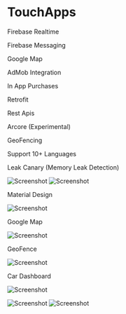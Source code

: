 # TouchApps

<p>Firebase Realtime</p>
<p>Firebase Messaging</p>
<p>Google Map</p>
<p>AdMob Integration</p>
<p>In App Purchases</p>
<p>Retrofit</p>
<p>Rest Apis</p>
<p>Arcore (Experimental)</p>
<p>GeoFencing</p>
<p>Support 10+ Languages</p>
<p>Leak Canary (Memory Leak Detection)</p>


![Screenshot](Screenshot_20221105-042438_TMap.jpg)
![Screenshot](Screenshot_20221105-234832_TMap.jpg)

<p>Material Design</p>

![Screenshot](NEWUI.jpg)

<p>Google Map</p>

![Screenshot](Track.jpg)

<p>GeoFence</p>

![Screenshot](Geofence.jpg)

<p>Car Dashboard</p>

![Screenshot](CarCheck.jpg)

![Screenshot](Screenshot_20221105-042538_TMap.jpg)
![Screenshot](Screenshot_20221105-042546_TMap.jpg)

